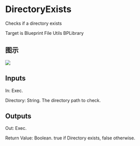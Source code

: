 # DirectoryExists

Checks if a directory exists

Target is Blueprint File Utils BPLibrary

## 图示

![]($-20221218-19001821.png)

## Inputs

In: Exec.

Directory: String. The directory path to check.  

## Outputs

Out: Exec.

Return Value: Boolean. true if Directory exists, false otherwise.


